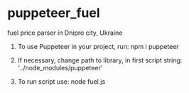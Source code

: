 # puppeteer_fuel
fuel price parser in Dnipro city, Ukraine


1. To use Puppeteer in your project, run:
npm i puppeteer

2. If necessary, change path to library, in first script string: 
'../node_modules/puppeteer'

3. To run script use:
node fuel.js